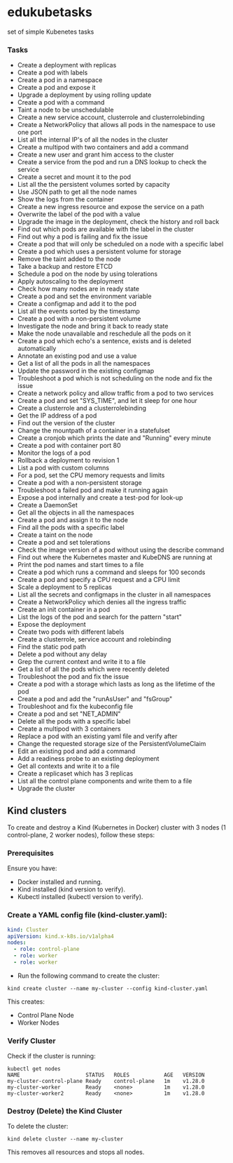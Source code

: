 # edukubetasks
set of simple Kubenetes tasks

### Tasks
* Create a deployment with replicas
* Create a pod with labels
* Create a pod in a namespace
* Create a pod and expose it
* Upgrade a deployment by using rolling update
* Create a pod with a command
* Taint a node to be unschedulable
* Create a new service account, clusterrole and clusterrolebinding
* Create a NetworkPolicy that allows all pods in the namespace to use one port
* List all the internal IP's of all the nodes in the cluster
* Create a multipod with two containers and add a command
* Create a new user and grant him access to the cluster
* Create a service from the pod and run a DNS lookup to check the service
* Create a secret and mount it to the pod
* List all the the persistent volumes sorted by capacity
* Use JSON path to get all the node names
* Show the logs from the container
* Create a new ingress resource and expose the service on a path
* Overwrite the label of the pod with a value
* Upgrade the image in the deployment, check the history and roll back
* Find out which pods are available with the label in the cluster
* Find out why a pod is failing and fix the issue
* Create a pod that will only be scheduled on a node with a specific label
* Create a pod which uses a persistent volume for storage
* Remove the taint added to the node
* Take a backup and restore ETCD
* Schedule a pod on the node by using tolerations
* Apply autoscaling to the deployment
* Check how many nodes are in ready state
* Create a pod and set the environment variable
* Create a configmap and add it to the pod
* List all the events sorted by the timestamp
* Create a pod with a non-persistent volume
* Investigate the node and bring it back to ready state
* Make the node unavailable and reschedule all the pods on it
* Create a pod which echo's a sentence, exists and is deleted automatically
* Annotate an existing pod and use a value
* Get a list of all the pods in all the namespaces
* Update the password in the existing configmap
* Troubleshoot a pod which is not scheduling on the node and fix the issue
* Create a network policy and allow traffic from a pod to two services
* Create a pod and set "SYS_TIME", and let it sleep for one hour
* Create a clusterrole and a clusterrolebinding
* Get the IP address of a pod
* Find out the version of the cluster
* Change the mountpath of a container in a statefulset
* Create a cronjob which prints the date and "Running" every minute
* Create a pod with container port 80
* Monitor the logs of a pod
* Rollback a deployment to revision 1
* List a pod with custom columns
* For a pod, set the CPU memory requests and limits
* Create a pod with a non-persistent storage
* Troubleshoot a failed pod and make it running again
* Expose a pod internally and create a test-pod for look-up
* Create a DaemonSet
* Get all the objects in all the namespaces
* Create a pod and assign it to the node
* Find all the pods with a specific label
* Create a taint on the node
* Create a pod and set tolerations
* Check the image version of a pod without using the describe command
* Find out where the Kubernetes master and KubeDNS are running at
* Print the pod names and start times to a file
* Create a pod which runs a command and sleeps for 100 seconds
* Create a pod and specify a CPU request and a CPU limit
* Scale a deployment to 5 replicas
* List all the secrets and configmaps in the cluster in all namespaces
* Create a NetworkPolicy which denies all the ingress traffic
* Create an init container in a pod
* List the logs of the pod and search for the pattern "start"
* Expose the deployment
* Create two pods with different labels
* Create a clusterrole, service account and rolebinding
* Find the static pod path
* Delete a pod without any delay
* Grep the current context and write it to a file
* Get a list of all the pods which were recently deleted
* Troubleshoot the pod and fix the issue
* Create a pod with a storage which lasts as long as the lifetime of the pod
* Create a pod and add the "runAsUser" and "fsGroup"
* Troubleshoot and fix the kubeconfig file
* Create a pod and set "NET_ADMIN"
* Delete all the pods with a specific label
* Create a multipod with 3 containers
* Replace a pod with an existing yaml file and verify after
* Change the requested storage size of the PersistentVolumeClaim
* Edit an existing pod and add a command
* Add a readiness probe to an existing deployment
* Get all contexts and write it to a file
* Create a replicaset which has 3 replicas
* List all the control plane components and write them to a file
* Upgrade the cluster

## Kind clusters

To create and destroy a Kind (Kubernetes in Docker) cluster with 3 nodes (1 control-plane, 2 worker nodes), follow these steps:

### Prerequisites
Ensure you have:

* Docker installed and running.
* Kind installed (kind version to verify).
* Kubectl installed (kubectl version to verify).

### Create a YAML config file (kind-cluster.yaml):
```yaml
kind: Cluster
apiVersion: kind.x-k8s.io/v1alpha4
nodes:
  - role: control-plane
  - role: worker
  - role: worker
```
* Run the following command to create the cluster:
```
kind create cluster --name my-cluster --config kind-cluster.yaml
```
This creates:
* Control Plane Node
* Worker Nodes

### Verify Cluster
Check if the cluster is running:
```
kubectl get nodes
NAME                     STATUS   ROLES           AGE   VERSION
my-cluster-control-plane Ready    control-plane   1m    v1.28.0
my-cluster-worker        Ready    <none>          1m    v1.28.0
my-cluster-worker2       Ready    <none>          1m    v1.28.0
```
### Destroy (Delete) the Kind Cluster
To delete the cluster:

```
kind delete cluster --name my-cluster
```
This removes all resources and stops all nodes.

